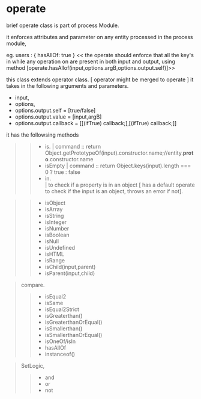 


operate
====== 
brief
operate class is part of process Module.

it enforces attributes and parameter on any entity processed in the process module,

eg. users : { hasAllOf: true } << the operate should enforce that all the key's in while any operation on  are present in both input and output, using method [operate.hasAllof(input,options.argB,options.output.self)]>>



this class extends operator class. [ operator might be merged to operate ]
it takes in the following arguments and parameters.
+ input,
+ options,
+ options.output.self = [true/false]
+ options.output.value = [input,argB]
+ options.output.callback = [[(ifTrue) callback;],[(ifTrue) callback;]]



it has the followsing methods
>> + is.  | command :: return Object.getPrototypeOf(input).constructor.name;//entity.__proto__.constructor.name
>> + isEmpty  | command :: return Object.keys(input).length === 0 ? true : false
>> + in.   
          | to check if a property is in an object [ has a default operate to check if the input is an object, throws an error if not].

>> + isObject
>> + isArray
>> + isString
>> + isInteger
>> + isNumber
>> + isBoolean
>> + isNull
>> + isUndefined
>> + isHTML
>> + isRange
>> + isChild(input,parent)
>> + isParent(input,child)


> compare.
>> + isEqual2
>> + isSame
>> + isEqual2Strict
>> + isGreaterthan()
>> + isGreaterthanOrEqual()
>> + isSmallerthan()
>> + isSmallerthanOrEqual()
>> + isOneOf/isIn
>> + hasAllOf
>> + instanceof()

> SetLogic,
>> + and
>> + or
>> + not
											
								
													
													
